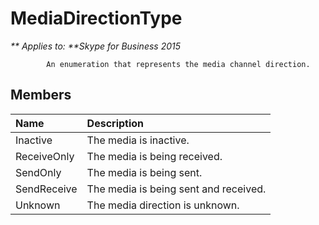 
# MediaDirectionType


_** Applies to: **Skype for Business 2015_

            An enumeration that represents the media channel direction. 
            
## Members



|**Name**|**Description**|
|:-----|:-----|
|Inactive|The media is inactive.|
|ReceiveOnly|The media is being received.|
|SendOnly|The media is being sent.|
|SendReceive|The media is being sent and received.|
|Unknown|The media direction is unknown.|
